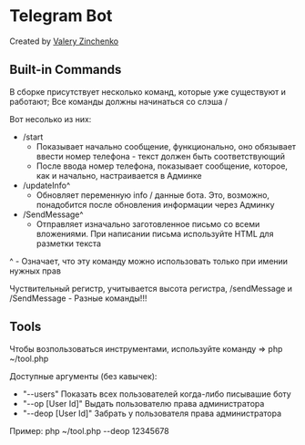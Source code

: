 # Telegram Bot
Created by <a href="https://vk.com/framemuse" target="_blank">Valery Zinchenko</a>

## Built-in Commands

В сборке присутствует несколько команд, которые уже существуют и работают; Все команды должны начинаться со слэша /

Вот несолько из них:
- /start
    * Показывает начально сообщение, функционально, оно обязывает ввести номер телефона - текст должен быть соответствующий
    * После ввода номер телефона, показывает сообщение, которое, как и начально, настраивается в Админке
- /updateInfo^
    * Обновляет переменную info / данные бота. Это, возможно, понадобится после обновления информации через Админку
- /SendMessage^
    * Отправляет изначально заготовленное письмо со всеми вложениями. При написании письма используйте HTML для разметки текста

^ - Означает, что эту команду можно использовать только при имении нужных прав

Чуствительный регистр, учитывается высота регистра, /sendMessage и /SendMessage - Разные команды!!!

## Tools

Чтобы возпользоваться инструментами, используйте команду => php ~/tool.php

Доступные аргументы (без кавычек):
- "--users" Показать всех пользователей когда-либо писывашие боту
- "--op [User Id]" Выдать пользователю права администратора
- "--deop [User Id]" Забрать у пользователя права администратора

Пример: php ~/tool.php --deop 12345678

